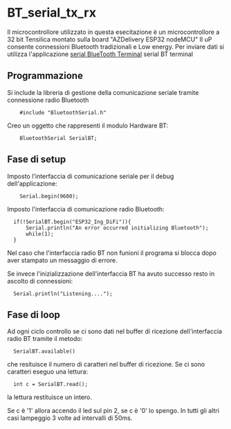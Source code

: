 # BT_serial_tx_rx

Il microcontrollore utilizzato in questa esecitazione è un microcontrollore a 32 bit Tensilica montato sulla board "AZDelivery ESP32 nodeMCU" 
Il uP consente connessioni Bluetooth tradizionali e Low energy.
Per inviare dati si utilizza l'applicazione [serial BlueTooth Terminal](https://play.google.com/store/apps/details?id=de.kai_morich.serial_bluetooth_terminal&gl=US)
serial BT terminal

## Programmazione 

Si include la libreria di gestione della comunicazione seriale tramite connessione radio Bluetooth
        
        #include "BluetoothSerial.h"
    
Creo un oggetto che rappresenti il modulo Hardware BT:
        
        BluetoothSerial SerialBT;
        
 ## Fase di setup
        
Imposto l'interfaccia di comunicazione seriale per il debug dell'applicazione:

        Serial.begin(9600);

Imposto l'interfaccia di comunicazione radio Bluetooth:
  
      if(!SerialBT.begin("ESP32_Ing_DiFi")){
          Serial.println("An error occurred initializing Bluetooth");
          while(1);
      }

Nel caso che l'interfaccia radio BT non funioni il programa si blocca dopo aver stampato un messaggio di errore.

Se invece l'inizializzazione dell'interfaccia BT ha avuto successo resto in ascolto di connessioni:

      Serial.println("Listening....");


## Fase di loop 

Ad ogni ciclo controllo se ci sono dati nel buffer di ricezione dell'interfaccia radio BT tramite il metodo:

      SerialBT.available()

che resituisce il numero di caratteri nel buffer di ricezione. Se ci sono caratteri eseguo una lettura:

      int c = SerialBT.read();

la lettura restituisce un intero.

Se c è '1' allora accendo il led sul pin 2, se c è '0' lo spengo. In tutti gli altri casi lampeggio 3 volte ad intervalli di 50ms.


